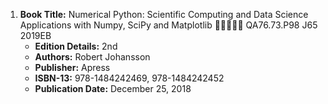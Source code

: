 1. **Book Title:** Numerical Python: Scientific Computing and Data Science Applications with Numpy, SciPy and Matplotlib 🚨🚨🚨🚨🚨 QA76.73.P98 J65 2019EB
   - **Edition Details:** 2nd 
   - **Authors:** Robert Johansson
   - **Publisher:** Apress
   - **ISBN-13:** 978-1484242469, 978-1484242452
   - **Publication Date:** December 25, 2018

